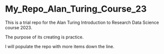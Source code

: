 # My_Repo_Alan_Turing_Course_23

This is a trial repo for the Alan Turing Introduction to Research Data Science course 2023. 

The purpose of its creating is practice.

I will populate the repo with more items down the line.
